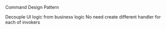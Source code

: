 Command Design Pattern

Decouple UI logic from business logic
No need create different handler for each of invokers
